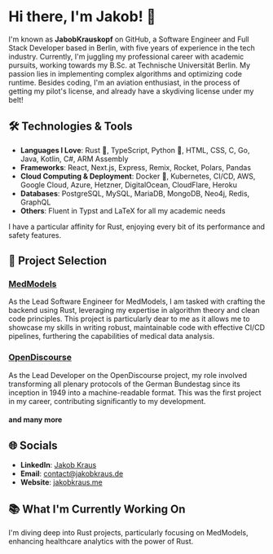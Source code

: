 # Hi there, I'm Jakob! 👋

I'm known as **JabobKrauskopf** on GitHub, a Software Engineer and Full Stack Developer based in Berlin, with five years of experience in the tech industry. Currently, I'm juggling my professional career with academic pursuits, working towards my B.Sc. at Technische Universität Berlin. My passion lies in implementing complex algorithms and optimizing code runtime. Besides coding, I'm an aviation enthusiast, in the process of getting my pilot's license, and already have a skydiving license under my belt!

## 🛠 Technologies & Tools

- **Languages I Love**: Rust 🦀, TypeScript, Python 🐍, HTML, CSS, C, Go, Java, Kotlin, C#, ARM Assembly
- **Frameworks**: React, Next.js, Express, Remix, Rocket, Polars, Pandas
- **Cloud Computing & Deployment**: Docker 🐳, Kubernetes, CI/CD, AWS, Google Cloud, Azure, Hetzner, DigitalOcean, CloudFlare, Heroku
- **Databases**: PostgreSQL, MySQL, MariaDB, MongoDB, Neo4j, Redis, GraphQL
- **Others**: Fluent in Typst and LaTeX for all my academic needs

I have a particular affinity for Rust, enjoying every bit of its performance and safety features.

## 💼 Project Selection

### [MedModels](https://github.com/limebit/medmodels)
As the Lead Software Engineer for MedModels, I am tasked with crafting the backend using Rust, leveraging my expertise in algorithm theory and clean code principles. This project is particularly dear to me as it allows me to showcase my skills in writing robust, maintainable code with effective CI/CD pipelines, furthering the capabilities of medical data analysis.

### [OpenDiscourse](https://opendiscourse.de/)
As the Lead Developer on the OpenDiscourse project, my role involved transforming all plenary protocols of the German Bundestag since its inception in 1949 into a machine-readable format. This was the first project in my career, contributing significantly to my development.

#### and many more

## 🌐 Socials

- **LinkedIn**: [Jakob Kraus](https://www.linkedin.com/in/jakob-kraus-3a7b64189/)
- **Email**: [contact@jakobkraus.de](mailto:contact@jakobkraus.de)
- **Website**: [jakobkraus.me](https://jakobkraus.me)

## 📚 What I'm Currently Working On

I'm diving deep into Rust projects, particularly focusing on MedModels, enhancing healthcare analytics with the power of Rust.
